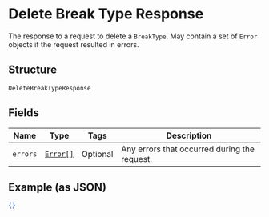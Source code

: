 
# Delete Break Type Response

The response to a request to delete a `BreakType`. May contain a set
of `Error` objects if the request resulted in errors.

## Structure

`DeleteBreakTypeResponse`

## Fields

| Name | Type | Tags | Description |
|  --- | --- | --- | --- |
| `errors` | [`Error[]`](/doc/models/error.md) | Optional | Any errors that occurred during the request. |

## Example (as JSON)

```json
{}
```

